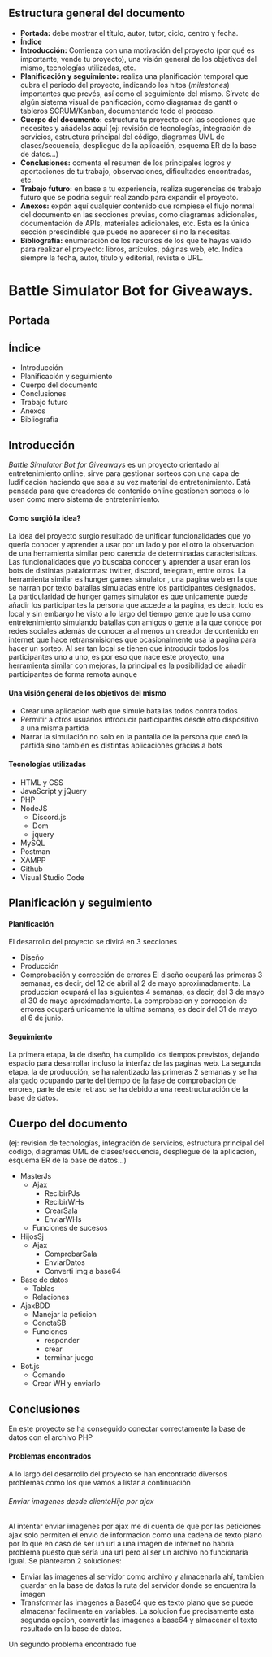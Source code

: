 ## Estructura general del documento

- **Portada:** debe mostrar el título, autor, tutor, ciclo, centro y fecha.
- **Índice**
- **Introducción:** Comienza con una motivación del proyecto (por qué es importante; vende tu proyecto), una visión general de los objetivos del mismo, tecnologías utilizadas, etc.
- **Planificación y seguimiento:** realiza una planificación temporal que cubra el periodo del proyecto, indicando los hitos (*milestones*) importantes que prevés, así como el seguimiento del mismo. Sírvete de algún sistema visual de panificación, como diagramas de gantt o tableros SCRUM/Kanban, documentando todo el proceso.
- **Cuerpo del documento:** estructura tu proyecto con las secciones que necesites y añádelas aquí (ej: revisión de tecnologías, integración de servicios, estructura principal del código, diagramas UML de clases/secuencia, despliegue de la aplicación, esquema ER de la base de datos...)
- **Conclusiones:** comenta el resumen de los principales logros y aportaciones de tu trabajo, observaciones, dificultades encontradas, etc.
- **Trabajo futuro:** en base a tu experiencia, realiza sugerencias de trabajo futuro que se podría seguir realizando para expandir el proyecto.
- **Anexos:** expón aquí cualquier contenido que rompiese el flujo normal del documento en las secciones previas, como diagramas adicionales, documentación de APIs, materiales adicionales, etc. Esta es la única sección prescindible que puede no aparecer si no la necesitas.
- **Bibliografía:** enumeración de los recursos de los que te hayas valido para realizar el proyecto: libros, artículos, páginas web, etc. Indica siempre la fecha, autor, título y editorial, revista o URL.

# Battle Simulator Bot for Giveaways.

## Portada

## Índice
 - Introducción
 - Planificación y seguimiento
 - Cuerpo del documento
 - Conclusiones
 - Trabajo futuro
 - Anexos
 - Bibliografía

## Introducción
_Battle Simulator Bot for Giveaways_ es un proyecto orientado al entretenimiento online, sirve para gestionar sorteos con una capa de ludificación haciendo que sea a su vez material de entretenimiento.
Está pensada para que creadores de contenido online gestionen sorteos o lo usen como mero sistema de entretenimiento.

#### Como surgió la idea?
La idea del proyecto surgio resultado de unificar funcionalidades que yo quería conocer y aprender a usar por un lado y por el otro la observacion de una herramienta similar pero carencia de determinadas caracteristicas. Las funcionalidades que yo buscaba conocer y aprender a usar eran los bots de distintas plataformas: twitter, discord, telegram, entre otros.
La herramienta similar es hunger games simulator , una pagina web en la que se narran por texto batallas simuladas entre los participantes designados.
La particularidad de hunger games simulator es que unicamente puede añadir los participantes la persona que accede a la pagina, es decir, todo es local y sin embargo he visto a lo largo del tiempo gente que lo usa como entretenimiento simulando batallas con amigos o gente a la que conoce por redes sociales además de conocer a al menos un creador de contenido en internet que hace retransmisiones que ocasionalmente usa la pagina para hacer un sorteo. Al ser tan local se tienen que introducir todos los participantes uno a uno, es por eso que nace este proyecto, una herramienta similar con mejoras, la principal es la posibilidad de añadir participantes de forma remota aunque

#### Una visión general de los objetivos del mismo
 - Crear una aplicacion web que simule batallas todos contra todos
 - Permitir a otros usuarios introducir participantes desde otro dispositivo a una misma partida
 - Narrar la simulación no solo en la pantalla de la persona que creó la partida sino tambien es distintas aplicaciones gracias a bots

#### Tecnologías utilizadas
 - HTML y CSS
 - JavaScript y jQuery
 - PHP
 - NodeJS
    - Discord.js
    - Dom
    - jquery
 - MySQL
 - Postman
 - XAMPP
 - Github
 - Visual Studio Code

## Planificación y seguimiento

#### Planificación
El desarrollo del proyecto se divirá en 3 secciones
 - Diseño
 - Producción
 - Comprobación y corrección de errores
El diseño ocupará las primeras 3 semanas, es decir, del 12 de abril al 2 de mayo aproximadamente.
La produccion ocupará el las siguientes 4 semanas, es decir, del 3 de mayo al 30 de mayo aproximadamente.
La comprobacion y correccion de errores ocupará unicamente la ultima semana, es decir del 31 de mayo al 6 de junio.

#### Seguimiento
La primera etapa, la de diseño, ha cumplido los tiempos previstos, dejando espacio para desarrollar incluso la interfaz de las paginas web.
La segunda etapa, la de producción, se ha ralentizado las primeras 2 semanas y se ha alargado ocupando parte del tiempo de la fase de comprobacion de errores, parte de este retraso se ha debido a una reestructuración de la base de datos.

## Cuerpo del documento
(ej: revisión de tecnologías, integración de servicios, estructura principal del código, diagramas UML de clases/secuencia, despliegue de la aplicación, esquema ER de la base de datos...)
 - MasterJs
     - Ajax
         - RecibirPJs
         - RecibirWHs
         - CrearSala
         - EnviarWHs
     - Funciones de sucesos
 - HijosSj
     - Ajax
         - ComprobarSala
         - EnviarDatos
         - Converti img a base64
 - Base de datos
     - Tablas
     - Relaciones
 - AjaxBDD
     - Manejar la peticion
     - ConctaSB
     - Funciones
         - responder
         - crear
         - terminar juego
 - Bot.js
     - Comando
     - Crear WH y enviarlo

## Conclusiones
<!-- cosas conseguidas, inconvenientes encontrados, etc. -->
En este proyecto se ha conseguido conectar correctamente la base de datos con el archivo PHP
#### Problemas encontrados
A lo largo del desarrollo del proyecto se han encontrado diversos problemas como los que vamos a listar a continuación
###### Enviar imagenes desde clienteHija por ajax
Al intentar enviar imagenes por ajax me di cuenta de que por las peticiones ajax solo permiten el envio de informacion como una cadena de texto plano por lo que en caso de ser un url a una imagen de internet no habría problema puesto que sería una url pero al ser un archivo no funcionaría igual. Se plantearon 2 soluciones:
 - Enviar las imagenes al servidor como archivo y almacenarla ahí, tambien guardar en la base de datos la ruta del servidor donde se encuentra la imagen
 - Transformar las imagenes a Base64 que es texto plano que se puede almacenar facilmente en variables.
La solucion fue precisamente esta segunda opcion, convertir las imagenes a base64 y almacenar el texto resultado en la base de datos.

Un segundo problema encontrado fue